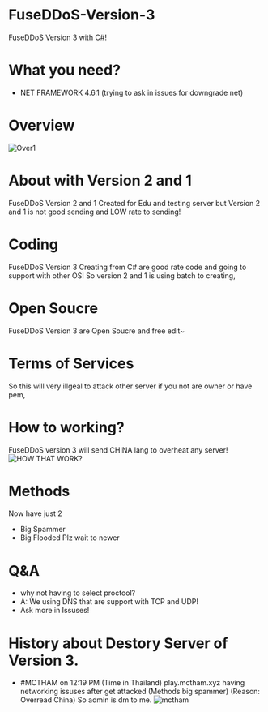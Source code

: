 # FuseDDoS-Version-3
FuseDDoS Version 3 with C#!
# What you need?
* NET FRAMEWORK 4.6.1 (trying to ask in issues for downgrade net)
# Overview
![Over1](https://media.discordapp.net/attachments/879939876181647380/911841971549634570/unknown.png)
# About with Version 2 and 1
FuseDDoS Version 2 and 1 Created for Edu and testing server
but Version 2 and 1 is not good sending and LOW rate to sending!
# Coding
FuseDDoS Version 3 Creating from C# are good rate code and going to support with other OS!
So version 2 and 1 is using batch to creating,
# Open Soucre
FuseDDoS Version 3 are Open Soucre and free edit~
# Terms of Services
So this will very illgeal to attack other server if you not are owner or have pem,
# How to working?
FuseDDoS version 3 will send CHINA lang to overheat any server!
![HOW THAT WORK?](https://media.discordapp.net/attachments/879939876181647380/911838523114528858/howwork.png?width=867&height=434)
# Methods
Now have just 2
* Big Spammer
* Big Flooded
Plz wait to newer
# Q&A
* why not having to select proctool?
* A: We using DNS that are support with TCP and UDP!
* Ask more in Issuses!
# History about Destory Server of Version 3.
* #MCTHAM on 12:19 PM (Time in Thailand) play.mctham.xyz having networking issuses after get attacked (Methods big spammer) (Reason: Overread China) So admin is dm to me.
![mctham](https://media.discordapp.net/attachments/827390907502034995/911856265989337098/unknown.png?width=772&height=434)

